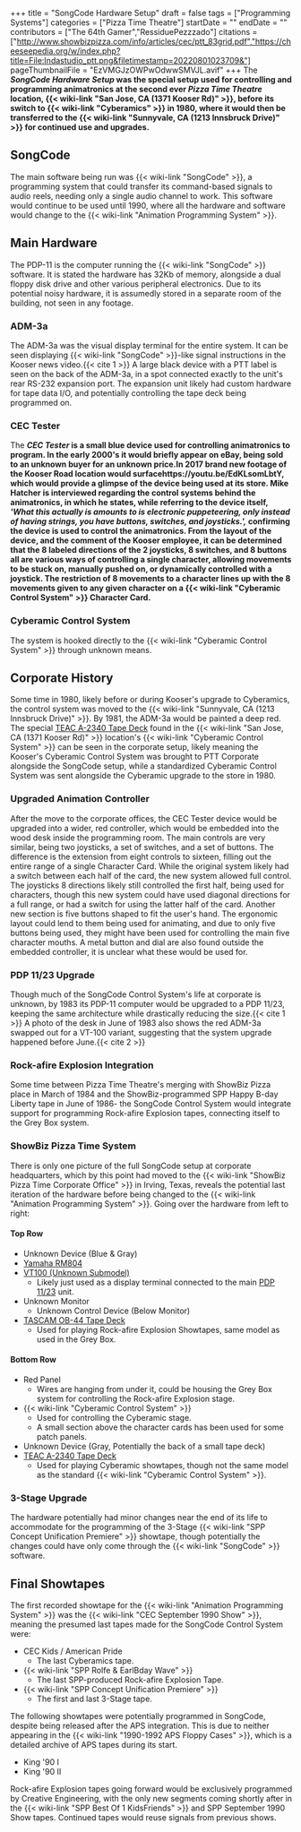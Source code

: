 +++
title = "SongCode Hardware Setup"
draft = false
tags = ["Programming Systems"]
categories = ["Pizza Time Theatre"]
startDate = ""
endDate = ""
contributors = ["The 64th Gamer","RessiduePezzzado"]
citations = ["http://www.showbizpizza.com/info/articles/cec/ptt_83grid.pdf","https://cheeseepedia.org/w/index.php?title=File:Indastudio_ptt.png&filetimestamp=20220801023709&"]
pageThumbnailFile = "EzVMGJzOWPwOdwwSMVJL.avif"
+++
The ***SongCode Hardware Setup* was the special setup used for controlling and programming animatronics at the second ever *Pizza Time Theatre* location, {{< wiki-link "San Jose, CA (1371 Kooser Rd)" >}}, before its switch to {{< wiki-link "Cyberamics" >}} in 1980, where it would then be transferred to the {{< wiki-link "Sunnyvale, CA (1213 Innsbruck Drive)" >}} for continued use and upgrades.**

## SongCode

The main software being run was {{< wiki-link "SongCode" >}}, a programming system that could transfer its command-based signals to audio reels, needing only a single audio channel to work. This software would continue to be used until 1990, where all the hardware and software would change to the {{< wiki-link "Animation Programming System" >}}.

## Main Hardware

The PDP-11 is the computer running the {{< wiki-link "SongCode" >}} software. It is stated the hardware has 32Kb of memory, alongside a dual floppy disk drive and other various peripheral electronics. Due to its potential noisy hardware, it is assumedly stored in a separate room of the building, not seen in any footage.

### ADM-3a

The ADM-3a was the visual display terminal for the entire system. It can be seen displaying {{< wiki-link "SongCode" >}}-like signal instructions in the Kooser news video.{{< cite 1 >}}
A large black device with a PTT label is seen on the back of the ADM-3a, in a spot connected exactly to the unit's rear RS-232 expansion port. The expansion unit likely had custom hardware for tape data I/O, and potentially controlling the tape deck being programmed on.

### CEC Tester

The ***CEC Tester* is a small blue device used for controlling animatronics to program. In the early 2000's it would briefly appear on eBay, being sold to an unknown buyer for an unknown price.In 2017 brand new footage of the Kooser Road location would surfacehttps://youtu.be/EdKLsomLbtY, which would provide a glimpse of the device being used at its store. Mike Hatcher is interviewed regarding the control systems behind the animatronics, in which he states, while referring to the device itself, *'What this actually is amounts to is electronic puppeteering, only instead of having strings, you have buttons, switches, and joysticks.',* confirming the device is used to control the animatronics.
From the layout of the device, and the comment of the Kooser employee, it can be determined that the 8 labeled directions of the 2 joysticks, 8 switches, and 8 buttons all are various ways of controlling a single character, allowing movements to be stuck on, manually pushed on, or dynamically controlled with a joystick. The restriction of 8 movements to a character lines up with the 8 movements given to any given character on a {{< wiki-link "Cyberamic Control System" >}} Character Card.**

### Cyberamic Control System

The system is hooked directly to the {{< wiki-link "Cyberamic Control System" >}} through unknown means.

## Corporate History

Some time in 1980, likely before or during Kooser's upgrade to Cyberamics, the control system was moved to the {{< wiki-link "Sunnyvale, CA (1213 Innsbruck Drive)" >}}. By 1981, the ADM-3a would be painted a deep red.
The special [TEAC A-2340 Tape Deck](https://en.wikipedia.org/wiki/TASCAM) found in the {{< wiki-link "San Jose, CA (1371 Kooser Rd)" >}} location's {{< wiki-link "Cyberamic Control System" >}} can be seen in the corporate setup, likely meaning the Kooser's Cyberamic Control System was brought to PTT Corporate alongside the SongCode setup, while a standardized Cyberamic Control System was sent alongside the Cyberamic upgrade to the store in 1980.

### Upgraded Animation Controller

After the move to the corporate offices, the CEC Tester device would be upgraded into a wider, red controller, which would be embedded into the wood desk inside the programming room. The main controls are very similar, being two joysticks, a set of switches, and a set of buttons.
The difference is the extension from eight controls to sixteen, filling out the entire range of a single Character Card. While the original system likely had a switch between each half of the card, the new system allowed full control. The joysticks 8 directions likely still controlled the first half, being used for characters, though this new system could have used diagonal directions for a full range, or had a switch for using the latter half of the card.
Another new section is five buttons shaped to fit the user's hand. The ergonomic layout could lend to them being used for animating, and due to only five buttons being used, they might have been used for controlling the main five character mouths.
A metal button and dial are also found outside the embedded controller, it is unclear what these would be used for.

### PDP 11/23 Upgrade

Though much of the SongCode Control System's life at corporate is unknown, by 1983 its PDP-11 computer would be upgraded to a PDP 11/23, keeping the same architecture while drastically reducing the size.{{< cite 1 >}} A photo of the desk in June of 1983 also shows the red ADM-3a swapped out for a VT-100 variant, suggesting that the system upgrade happened before June.{{< cite 2 >}}

### Rock-afire Explosion Integration

Some time between Pizza Time Theatre's merging with ShowBiz Pizza place in March of 1984 and the ShowBiz-programmed SPP Happy B-day Liberty tape in June of 1986- the SongCode Control System would integrate support for programming Rock-afire Explosion tapes, connecting itself to the Grey Box system.

### ShowBiz Pizza Time System

There is only one picture of the full SongCode setup at corporate headquarters, which by this point had moved to the {{< wiki-link "ShowBiz Pizza Time Corporate Office" >}} in Irving, Texas, reveals the potential last iteration of the hardware before being changed to the {{< wiki-link "Animation Programming System" >}}.
Going over the hardware from left to right:

#### Top Row

- Unknown Device (Blue & Gray)
- [Yamaha RM804](https://en.wikipedia.org/wiki/Yamaha_Pro_Audio)
- [VT100 (Unknown Submodel)](https://en.wikipedia.org/wiki/VT100)
  - Likely just used as a display terminal connected to the main [PDP 11/23](https://en.wikipedia.org/wiki/PDP-11) unit.
- Unknown Monitor
  - Unknown Control Device (Below Monitor)
- [TASCAM OB-44 Tape Deck](https://en.wikipedia.org/wiki/TASCAM)
  - Used for playing Rock-afire Explosion Showtapes, same model as used in the Grey Box.

#### Bottom Row

- Red Panel
  - Wires are hanging from under it, could be housing the Grey Box system for controlling the Rock-afire Explosion stage.
- {{< wiki-link "Cyberamic Control System" >}}
  - Used for controlling the Cyberamic stage.
  - A small section above the character cards has been used for some patch panels.
- Unknown Device (Gray, Potentially the back of a small tape deck)
- [TEAC A-2340 Tape Deck](https://en.wikipedia.org/wiki/TASCAM)
  - Used for playing Cyberamic showtapes, though not the same model as the standard {{< wiki-link "Cyberamic Control System" >}}.

### 3-Stage Upgrade

The hardware potentially had minor changes near the end of its life to accommodate for the programming of the 3-Stage {{< wiki-link "SPP Concept Unification Premiere" >}} showtape, though potentially the changes could have only come through the {{< wiki-link "SongCode" >}} software.

## Final Showtapes

The first recorded showtape for the {{< wiki-link "Animation Programming System" >}} was the {{< wiki-link "CEC September 1990 Show" >}}, meaning the presumed last tapes made for the SongCode Control System were:

- CEC Kids / American Pride
  - The last Cyberamics tape.
- {{< wiki-link "SPP Rolfe & EarlBday Wave" >}}
  - The last SPP-produced Rock-afire Explosion Tape.
- {{< wiki-link "SPP Concept Unification Premiere" >}}
  - The first and last 3-Stage tape.

The following showtapes were potentially programmed in SongCode, despite being released after the APS integration. This is due to neither appearing in the {{< wiki-link "1990-1992 APS Floppy Cases" >}}, which is a detailed archive of APS tapes during its start.

- King '90 I
- King '90 II

Rock-afire Explosion tapes going forward would be exclusively programmed by Creative Engineering, with the only new segments coming shortly after in the {{< wiki-link "SPP Best Of 1 KidsFriends" >}} and SPP September 1990 Show tapes. Continued tapes would reuse signals from previous shows.
